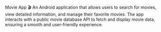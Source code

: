 Movie App 🎬
An Android application that allows users to search for movies, view detailed information, and manage their favorite movies. The app interacts with a public movie database API to fetch and display movie data, ensuring a smooth and user-friendly experience.

